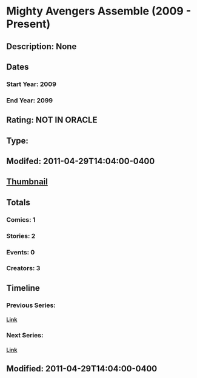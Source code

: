 # Mighty Avengers Assemble (2009 - Present)
## Description: None
## Dates
### Start Year: 2009
### End Year: 2099
## Rating: NOT IN ORACLE
## Type: 
## Modifed: 2011-04-29T14:04:00-0400
## [Thumbnail](http://i.annihil.us/u/prod/marvel/i/mg/c/e0/4bb5d198d99ca.jpg)
## Totals
### Comics: 1
### Stories: 2
### Events: 0
### Creators: 3
## Timeline
### Previous Series: 
#### [Link]()
### Next Series: 
#### [Link]()
## Modified: 2011-04-29T14:04:00-0400